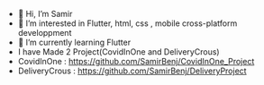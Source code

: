 - 👋 Hi, I’m Samir
- 👀 I’m interested in Flutter, html, css , mobile cross-platform developpment 
- 🌱 I’m currently learning Flutter
- I have Made 2 Project(CovidInOne and DeliveryCrous)
- CovidInOne : https://github.com/SamirBenj/CovidInOne_Project
- DeliveryCrous : https://github.com/SamirBenj/DeliveryProject

